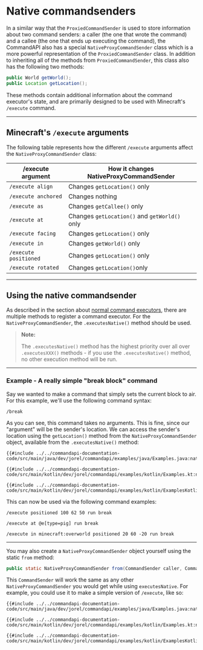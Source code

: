 # Native commandsenders

In a similar way that the `ProxiedCommandSender` is used to store information about two command senders: a caller (the one that wrote the command) and a callee (the one that ends up executing the command), the CommandAPI also has a special `NativeProxyCommandSender` class which is a more powerful representation of the `ProxiedCommandSender` class. In addition to inheriting all of the methods from `ProxiedCommandSender`, this class also has the following two methods:

```java
public World getWorld();
public Location getLocation();
```

These methods contain additional information about the command executor's state, and are primarily designed to be used with Minecraft's `/execute` command.

-----

## Minecraft's `/execute` arguments

The following table represents how the different `/execute` arguments affect the `NativeProxyCommandSender` class:

| /execute argument     | How it changes NativeProxyCommandSender       |
| --------------------- | --------------------------------------------- |
| `/execute align`      | Changes `getLocation()` only                  |
| `/execute anchored`   | Changes nothing                               |
| `/execute as`         | Changes `getCallee()` only                    |
| `/execute at`         | Changes `getLocation()` and `getWorld()` only |
| `/execute facing`     | Changes `getLocation()` only                  |
| `/execute in`         | Changes `getWorld()` only                     |
| `/execute positioned` | Changes `getLocation()` only                  |
| `/execute rotated`    | Changes `getLocation()`only                   |

-----

## Using the native commandsender

As described in the section about [normal command executors](./normalexecutors.md), there are multiple methods to register a command executor. For the `NativeProxyCommandSender`, the `.executesNative()` method should be used.

> **Note:**
>
> The `.executesNative()` method has the highest priority over all over `.executesXXX()` methods - if you use the `.executesNative()` method, no other execution method will be run.

-----

<div class="example">

### Example - A really simple "break block" command

Say we wanted to make a command that simply sets the current block to air. For this example, we'll use the following command syntax:

```mccmd
/break
```

As you can see, this command takes no arguments. This is fine, since our "argument" will be the sender's location. We can access the sender's location using the `getLocation()` method from the `NativeProxyCommandSender` object, available from the `.executesNative()` method:

<div class="multi-pre">

```java,Java
{{#include ../../commandapi-documentation-code/src/main/java/dev/jorel/commandapi/examples/java/Examples.java:native1}}
```

```kotlin,Kotlin
{{#include ../../commandapi-documentation-code/src/main/kotlin/dev/jorel/commandapi/examples/kotlin/Examples.kt:native1}}
```

```kotlin,Kotlin_DSL
{{#include ../../commandapi-documentation-code/src/main/kotlin/dev/jorel/commandapi/examples/kotlin/ExamplesKotlinDSL.kt:native1}}
```

</div>

This can now be used via the following command examples:

```mccmd
/execute positioned 100 62 50 run break
```

```mccmd
/execute at @e[type=pig] run break
```

```mccmd
/execute in minecraft:overworld positioned 20 60 -20 run break
```

</div>

---

You may also create a `NativeProxyCommandSender` object yourself using the static `from` method:

```java
public static NativeProxyCommandSender from(CommandSender caller, CommandSender callee, Location location, World world);
```

This `CommandSender` will work the same as any other `NativeProxyCommandSender` you would get while using `executesNative`. For example, you could use it to make a simple version of `/execute`, like so:

<div class="multi-pre">

```java,Java
{{#include ../../commandapi-documentation-code/src/main/java/dev/jorel/commandapi/examples/java/Examples.java:native2}}
```

```kotlin,Kotlin
{{#include ../../commandapi-documentation-code/src/main/kotlin/dev/jorel/commandapi/examples/kotlin/Examples.kt:native2}}
```

```kotlin,Kotlin_DSL
{{#include ../../commandapi-documentation-code/src/main/kotlin/dev/jorel/commandapi/examples/kotlin/ExamplesKotlinDSL.kt:native2}}
```

</div>